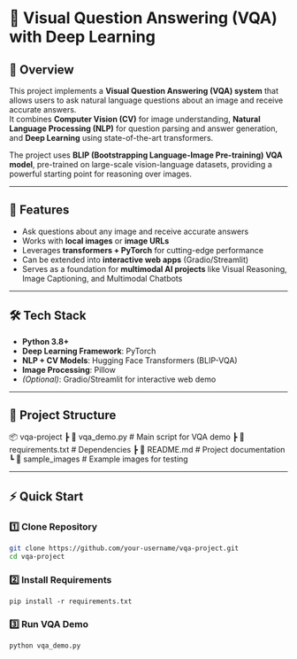 # 🤖 Visual Question Answering (VQA) with Deep Learning

## 📌 Overview

This project implements a **Visual Question Answering (VQA) system** that allows users to ask natural language questions about an image and receive accurate answers.  
It combines **Computer Vision (CV)** for image understanding, **Natural Language Processing (NLP)** for question parsing and answer generation, and **Deep Learning** using state-of-the-art transformers.

The project uses **BLIP (Bootstrapping Language-Image Pre-training) VQA model**, pre-trained on large-scale vision-language datasets, providing a powerful starting point for reasoning over images.

---

## 🚀 Features

-  Ask questions about any image and receive accurate answers
-  Works with **local images** or **image URLs**
-  Leverages **transformers + PyTorch** for cutting-edge performance
-  Can be extended into **interactive web apps** (Gradio/Streamlit)
-  Serves as a foundation for **multimodal AI projects** like Visual Reasoning, Image Captioning, and Multimodal Chatbots

---

## 🛠️ Tech Stack

- **Python 3.8+**
- **Deep Learning Framework**: PyTorch
- **NLP + CV Models**: Hugging Face Transformers (BLIP-VQA)
- **Image Processing**: Pillow
- _(Optional)_: Gradio/Streamlit for interactive web demo

---

## 📂 Project Structure

📦 vqa-project
┣ 📜 vqa_demo.py # Main script for VQA demo
┣ 📜 requirements.txt # Dependencies
┣ 📜 README.md # Project documentation
┗ 📂 sample_images # Example images for testing

---

## ⚡ Quick Start

### 1️⃣ Clone Repository

```bash
git clone https://github.com/your-username/vqa-project.git
cd vqa-project
```

### 2️⃣ Install Requirements
```
pip install -r requirements.txt
```

### 3️⃣ Run VQA Demo
```
python vqa_demo.py
```
